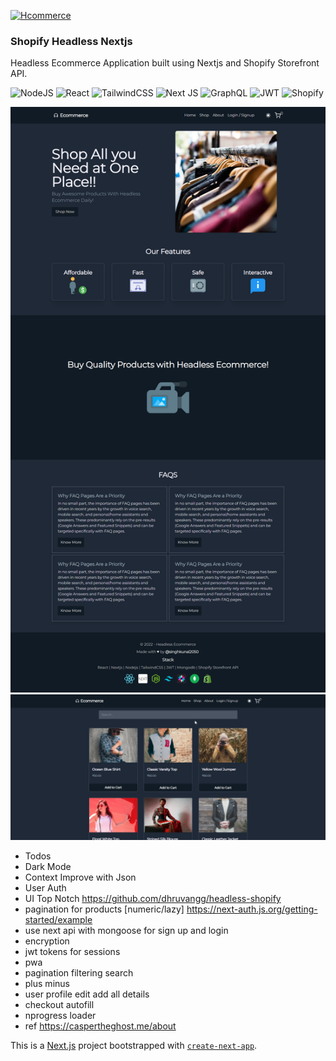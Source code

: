 [![Hcommerce](https://img.shields.io/website?label=HCommerce&style=for-the-badge&url=https://hcommerce.vercel.app/)](https://hcommerce.vercel.app/)

### Shopify Headless Nextjs

Headless Ecommerce Application built using Nextjs and Shopify Storefront API. 


![NodeJS](https://img.shields.io/badge/node.js-6DA55F?style=for-the-badge&logo=node.js&logoColor=white)
![React](https://img.shields.io/badge/react-%2320232a.svg?style=for-the-badge&logo=react&logoColor=%2361DAFB)
![TailwindCSS](https://img.shields.io/badge/tailwindcss-%2338B2AC.svg?style=for-the-badge&logo=tailwind-css&logoColor=white)
![Next JS](https://img.shields.io/badge/Next-black?style=for-the-badge&logo=next.js&logoColor=white)
![GraphQL](https://img.shields.io/badge/-GraphQL-E10098?style=for-the-badge&logo=graphql&logoColor=white)
![JWT](https://img.shields.io/badge/JWT-black?style=for-the-badge&logo=JSON%20web%20tokens)
![Shopify](https://img.shields.io/badge/Shopify-%234DC730.svg?style=for-the-badge&logo=Shopify&logoColor=white)


![Website Snap ](/public/Hcommerce.png)
![Shop Snap ](/public/shop.png)

- Todos
- Dark Mode
- Context Improve with Json
- User Auth 
- UI Top Notch
https://github.com/dhruvangg/headless-shopify
- pagination for products [numeric/lazy]
https://next-auth.js.org/getting-started/example
- use next api with mongoose for sign up and login
- encryption
- jwt tokens for sessions
- pwa
- pagination filtering search 
- plus minus 
- user profile edit add all details 
- checkout autofill
- nprogress loader 
- ref https://caspertheghost.me/about


This is a [Next.js](https://nextjs.org/) project bootstrapped with [`create-next-app`](https://github.com/vercel/next.js/tree/canary/packages/create-next-app).
